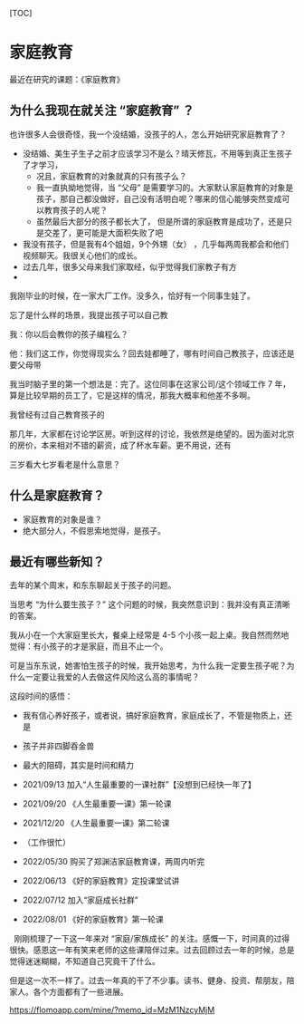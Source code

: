 

[TOC] 

# 家庭教育 

最近在研究的课题：《家庭教育》

## 为什么我现在就关注 “家庭教育” ？

也许很多人会很奇怪，我一个没结婚，没孩子的人，怎么开始研究家庭教育了？

- 没结婚、美生子生子之前才应该学习不是么？晴天修瓦，不用等到真正生孩子了才学习，
  - 况且，家庭教育的对象就真的只有孩子么？
  - 我一直执拗地觉得，当 “父母” 是需要学习的。大家默认家庭教育的对象是孩子，那自己都没做好，自己没有活明白呢？哪来的信心能够突然变成可以教育孩子的人呢？
  - 虽然最后大部分的孩子都长大了， 但是所谓的家庭教育是成功了，还是只是交差了，更可能是大面积失败了吧
- 我没有孩子，但是我有4个姐姐，9个外甥（女） ，几乎每两周我都会和他们视频聊天。我很关心他们的成长。
- 过去几年，很多父母来我们家取经，似乎觉得我们家教子有方
- 

我刚毕业的时候，在一家大厂工作。没多久，恰好有一个同事生娃了。

忘了是什么样的场景，我提出孩子可以自己教

我：你以后会教你的孩子编程么？

他：我们这工作，你觉得现实么？回去娃都睡了，哪有时间自己教孩子，应该还是要父母带

我当时脑子里的第一个想法是：完了。这位同事在这家公司/这个领域工作 7 年，算是比较早期的员工了，它是这样的情况，那我大概率和他差不多啊。

我曾经有过自己教育孩子的

那几年，大家都在讨论学区房。听到这样的讨论，我依然是绝望的。因为面对北京的房价，本来相对不错的薪资，成了杯水车薪。更不用说，还有



三岁看大七岁看老是什么意思？

## 什么是家庭教育？

- 家庭教育的对象是谁？
- 绝大部分人，不假思索地觉得，是孩子。



## 最近有哪些新知？

去年的某个周末，和东东聊起关于孩子的问题。

当思考 “为什么要生孩子？” 这个问题的时候，我突然意识到：我并没有真正清晰的答案。

我从小在一个大家庭里长大，餐桌上经常是 4-5 个小孩一起上桌。我自然而然地觉得：有小孩子的才是家庭，而且不止一个。

可是当东东说，她害怕生孩子的时候，我开始思考，为什么我一定要生孩子呢？为什么一定要让我爱的人去做这件风险这么高的事情呢？





这段时间的感悟：

- 我有信心养好孩子，或者说，搞好家庭教育，家庭成长了，不管是物质上，还是

- 孩子并非四脚吞金兽
- 最大的阻碍，其实是时间和精力



- 2021/09/13 加入“人生最重要的一课社群”【没想到已经快一年了】
- 2021/09/20 《人生最重要一课》第一轮课
- 2021/12/20 《人生最重要一课》第二轮课
- （工作很忙）
- 2022/05/30 购买了郑渊洁家庭教育课，两周内听完
- 2022/06/13 《好的家庭教育》定投课堂试讲
- 2022/07/12 加入“家庭成长社群”
- 2022/08/01 《好的家庭教育》第一轮课



  刚刚梳理了一下这一年来对 “家庭/家族成长” 的关注。感慨一下，时间真的过得很快。感恩这一年有笑来老师的这些课陪伴过来。过去回顾过去一年的时候，总是觉得迷迷糊糊，不知道自己究竟干了什么。



但是这一次不一样了。过去一年真的干了不少事。读书、健身、投资、帮朋友，陪家人。各个方面都有了一些进展。





https://flomoapp.com/mine/?memo_id=MzM1NzcyMjM